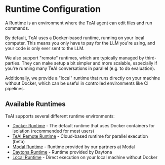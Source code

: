 # Runtime Configuration

A Runtime is an environment where the TeAI agent can edit files and run
commands.

By default, TeAI uses a Docker-based runtime, running on your local computer.
This means you only have to pay for the LLM you're using, and your code is only ever sent to the LLM.

We also support "remote" runtimes, which are typically managed by third-parties.
They can make setup a bit simpler and more scalable, especially
if you're running many TeAI conversations in parallel (e.g. to do evaluation).

Additionally, we provide a "local" runtime that runs directly on your machine without Docker,
which can be useful in controlled environments like CI pipelines.

## Available Runtimes

TeAI supports several different runtime environments:

- [Docker Runtime](./runtimes/docker.md) - The default runtime that uses Docker containers for isolation (recommended for most users)
- [TeAI Remote Runtime](./runtimes/remote.md) - Cloud-based runtime for parallel execution (beta)
- [Modal Runtime](./runtimes/modal.md) - Runtime provided by our partners at Modal
- [Daytona Runtime](./runtimes/daytona.md) - Runtime provided by Daytona
- [Local Runtime](./runtimes/local.md) - Direct execution on your local machine without Docker
